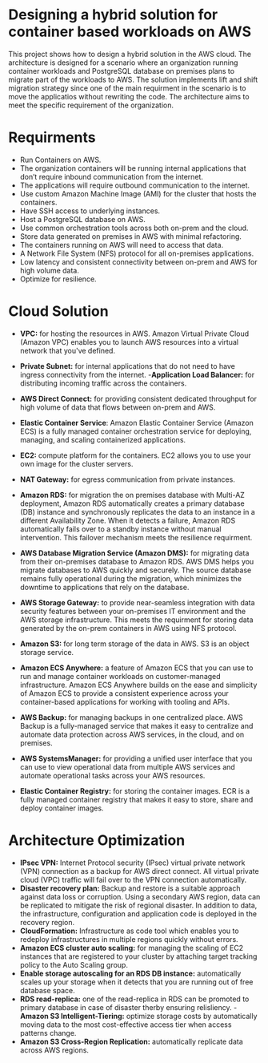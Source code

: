 
# Designing a hybrid solution for container based workloads on AWS
This project shows how to design a hybrid solution in the AWS cloud. The architecture is designed for a scenario where an organization running container workloads and PostgreSQL database on premises plans to migrate part of the workloads to AWS. The solution implements lift and shift migration strategy since one of the main requirment in the scenario is to move the applicatios  without rewriting the code. The architecture aims to meet the specific requirement of the organization.
# Requirments
- Run Containers on AWS.
- The organization containers will be running internal applications that don’t require inbound communication from the internet. 
- The applications will require outbound communication to the internet.
- Use custom Amazon Machine Image (AMI) for the cluster that hosts the containers.
- Have SSH access to underlying instances.
- Host a PostgreSQL database on AWS.
- Use common orchestration tools across both on-prem and the cloud.
- Store data generated on premises in AWS with minimal refactoring.
- The containers running on AWS will need to access that data.
- A Network File System (NFS) protocol for all on-premises applications.
- Low latency and consistent connectivity between on-prem and AWS for high volume data.
- Optimize for resilience.

# Cloud Solution
- **VPC:** for hosting the resources in AWS. Amazon Virtual Private Cloud (Amazon VPC) enables you to launch AWS resources into a virtual network that you've defined. 
- **Private Subnet:** for internal applications that do not need to have ingress connectivity from the internet.
-**Application Load Balancer:** for distributing incoming traffic across the containers.
- **AWS Direct Connect:** for providing consistent dedicated throughput for high volume of data that flows between on-prem and AWS.
- **Elastic Container Service**:  Amazon Elastic Container Service (Amazon ECS) is a fully managed container orchestration service for deploying, managing, and scaling containerized applications.
- **EC2:**  compute platform for the containers. EC2 allows you to use your own image for the cluster servers.
- **NAT Gateway:** for egress communication from private instances.
- **Amazon RDS:** for migration the on premises database with Multi-AZ deployment, Amazon RDS automatically creates a primary database (DB) instance and synchronously replicates the data to an instance in a different Availability Zone. When it detects a failure, Amazon RDS automatically fails over to a standby instance without manual intervention. This failover mechanism meets the resilience requirment.
- **AWS Database Migration Service (Amazon DMS):** for migrating data from their on-premises database to Amazon RDS. AWS DMS helps you migrate databases to AWS quickly and securely. The source database remains fully operational during the migration, which minimizes the downtime to applications that rely on the database.
- **AWS Storage Gateway:** to provide near-seamless integration with data security features between your on-premises IT environment and the AWS storage infrastructure. This meets the requirment for storing data generated by the on-prem containers in AWS using NFS protocol.
- **Amazon S3:** for long term storage of the data in AWS. S3 is an object storage service.
- **Amazon ECS Anywhere:** a feature of Amazon ECS that you can use to run and manage container workloads on customer-managed infrastructure.
Amazon ECS Anywhere builds on the ease and simplicity of Amazon ECS to provide a consistent experience across your container-based applications for working with tooling and APIs. 

- **AWS Backup:** for managing backups in one centralized place. AWS Backup is a fully-managed service that makes it easy to centralize and automate data protection across AWS services, in the cloud, and on premises.
- **AWS SystemsManager:** for providing a unified user interface that you can use to view operational data from multiple AWS services and automate operational tasks across your AWS resources.
- **Elastic Container Registry:** for storing the container images. ECR is a fully managed container registry that makes it easy to store, share and deploy container images.
# Architecture Optimization
- **IPsec VPN:** Internet Protocol security (IPsec) virtual private network (VPN) connection as a backup for AWS direct connect. All virtual private cloud (VPC) traffic will fail over to the VPN connection automatically.
- **Disaster recovery plan:** Backup and restore is a suitable approach against data loss or corruption. Using a secondary AWS region, data can be replicated to mitigate the risk of regional disaster. In addition to data, the infrastructure, configuration and application code is deployed in the recovery region.
- **CloudFormation:** Infrastructure as code tool which enables you to redeploy infrastructures in multiple regions quickly without errors.
- **Amazon ECS cluster auto scaling:** for managing the scaling of EC2 instances that are registered to your cluster by attaching target  tracking policy to the Auto Scaling group.
- **Enable storage autoscaling for an RDS DB instance:** automatically scales up your storage when it detects that you are running out of free database space.
- **RDS read-replica:** one of the read-replica in RDS can be promoted to primary database in case of disaster therby ensuring relisliency.
-**Amazon S3 Intelligent-Tiering:** optimize storage costs by automatically moving data to the most cost-effective access tier when access patterns change.
- **Amazon S3 Cross-Region Replication:** automatically replicate data across AWS regions.
